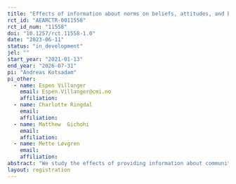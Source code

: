 ```yaml
---
title: "Effects of information about norms on beliefs, attitudes, and behavior regarding FGM in Ethiopia"
rct_id: "AEARCTR-0011558"
rct_id_num: "11558"
doi: "10.1257/rct.11558-1.0"
date: "2023-06-11"
status: "in_development"
jel: ""
start_year: "2021-01-13"
end_year: "2026-07-31"
pi: "Andreas Kotsadam"
pi_other:
  - name: Espen Villanger
    email: Espen.Villanger@cmi.no
    affiliation: 
  - name: Charlotte Ringdal
    email: 
    affiliation: 
  - name: Matthew  Gichohi
    email: 
    affiliation: 
  - name: Mette Løvgren
    email: 
    affiliation: 
abstract: "We study the effects of providing information about community level attitudes on Female Genital Mutilation (FGM) on beliefs, attitudes, and behavior."
layout: registration
---
```


